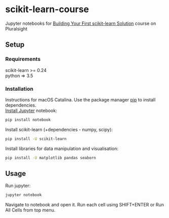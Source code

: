 # scikit-learn-course

Jupyter notebooks for [Building Your First scikit-learn Solution](https://www.pluralsight.com/courses/building-first-scikit-learn-solution) course on Pluralsight

## Setup

### Requirements

scikit-learn >= 0.24 <br/>
python => 3.5

### Installation

Instructions for macOS Catalina. Use the package manager [pip](https://pip.pypa.io/en/stable/) to install dependencies.<br/>
[Install Jupyter](https://jupyter.org/install) notebook:

```bash
pip install notebook
```

Install scikit-learn (+dependencies - numpy, scipy):

```bash
pip install -U scikit-learn
```

Install libraries for data manipulation and visualisation:

```bash
pip install -U matplotlib pandas seaborn
```

## Usage

Run jupyter:

``` bash
jupyter notebook
```

Navigate to notebook and open it.
Run each cell using SHIFT+ENTER or Run All Cells from top menu.
